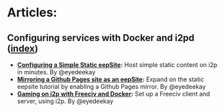 Articles:
=========

Configuring services with Docker and i2pd ([index](i2p-docker-services/README.md))
-----------------------------------------------------

  * **[Configuring a Simple Static eepSite](i2p-docker-services/BasicStaticeepSite.md):** Host simple static content on
    i2p in minutes. By @eyedeekay
  * **[Mirroring a Github Pages site as an eepSite](i2p-docker-services/GithubPagesMirror.md):** Expand on the static
    eepsite tutorial by enabling a Github Pages mirror. By @eyedeekay
  * **[Gaming on i2p with Freeciv and Docker](i2p-docker-services/FreecivServerClient.md):** Set up
    a Freeciv client and server, using i2p. By @eyedeekay
